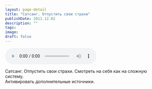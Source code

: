 ```yaml
---
layout: page-detail
title: "Сатсанг. Отпустить свои страхи"
publishDate: 2011.12.02
description: ""
tags:
image:
draft: false
---
```


<audio title="2011.12.02 - Сатсанг. Отпустить свои страхи.mp3" src="https://filer-api.advayta.org/v1.0/public/files/72966" controls=""></audio>

 Сатсанг. Отпустить свои страхи. Смотреть на себя как на сложную систему.  
 Активировать дополнительные источники.  

  
